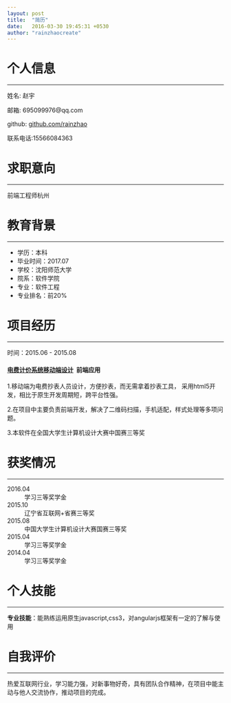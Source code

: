 ```yaml
---
layout: post
title:  "简历"
date:   2016-03-30 19:45:31 +0530
author: "rainzhaocreate"
---
```

<link rel="stylesheet" type="text/css" href="{{site.url}}/css/mystyle.css">
<div class="mycard">
  <div class="titles">
    <h1>个人信息</h1>
    <hr>
  </div>
  <div class="mes common">
    <p>姓名: 赵宇</p>
    <p>邮箱: 695099976@qq.com</p>
    <p>github: <a href="http://github.com/rainzhao">github.com/rainzhao</a></p>
    <p>联系电话:15566084363</p>
  </div>
</div>

<div class="myWilling">
  <div class="titles">
    <h1>求职意向</h1>
    <hr>
  </div>
  <div class="common">
    <span>前端工程师<span>杭州</span></span>
  </div>
</div>

<div class="myEducate">
  <div class="titles">
    <h1>教育背景</h1>
    <hr>
  </div>
  <div class="common">
    <ul>
      <li>学历：本科</li>
      <li>毕业时间：2017.07</li>
      <li>学校：沈阳师范大学</li>
      <li>院系：软件学院</li>
      <li>专业：软件工程</li>
      <li>专业排名：前20%</li>
    </ul>
  </div>
</div>

<div class="myExp">
  <div class="titles">
    <h1>项目经历</h1>
    <hr>
  </div>
  <div class="myExp_page common">
    <p>时间：2015.06 - 2015.08</p>
    <h4><a href="https://github.com/rainzhao/electric" target="_blank">电费计价系统移动端设计</a>&nbsp;&nbsp;前端应用</h4>
    <p>1.移动端为电费抄表人员设计，方便抄表，而无需拿着抄表工具，
    采用html5开发，相比于原生开发周期短，跨平台性强。</p>
    <p>2.在项目中主要负责前端开发，解决了二维码扫描，手机适配，样式处理等多项问题。</p>
    <p>3.本软件在全国大学生计算机设计大赛中国赛三等奖</p>
  </div>
</div>

<div class="myHonor">
  <div class="titles">
    <h1>获奖情况</h1>
    <hr>
  </div>
  <div class="common">
    <dl>
      <dt>2016.04</dt>
      <dd>学习三等奖学金</dd>
      <dt>2015.10</dt>
      <dd>辽宁省互联网+省赛三等奖</dd>
      <dt>2015.08</dt>
      <dd>中国大学生计算机设计大赛国赛三等奖</dd>
      <dt>2015.04</dt>
      <dd>学习三等奖学金</dd>
      <dt>2014.04</dt>
      <dd>学习三等奖学金</dd>
    </dl>
  </div>
</div>

<div class="myskill">
  <div class="titles">
    <h1>个人技能</h1>
    <hr>
  </div>
  <div class="common">
    <p><strong>专业技能</strong>：能熟练运用原生javascript,css3，对angularjs框架有一定的了解与使用</p>
  </div>
</div>
  
<div class="mySelfkonw">
  <div class="titles">
    <h1>自我评价</h1>
    <hr>
  </div>
  <div class="common">
    <p>热爱互联网行业，学习能力强，对新事物好奇，具有团队合作精神，在项目中能主动与他人交流协作，推动项目的完成。</p>
  </div>
</div>